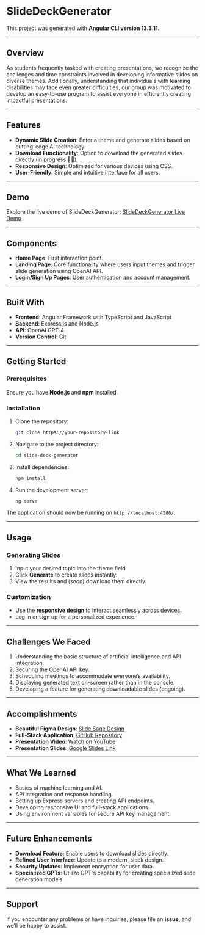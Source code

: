 # SlideDeckGenerator

This project was generated with **Angular CLI version 13.3.11**.

---

## Overview

As students frequently tasked with creating presentations, we recognize the challenges and time constraints involved in developing informative slides on diverse themes. Additionally, understanding that individuals with learning disabilities may face even greater difficulties, our group was motivated to develop an easy-to-use program to assist everyone in efficiently creating impactful presentations.

---

## Features

- **Dynamic Slide Creation**: Enter a theme and generate slides based on cutting-edge AI technology.
- **Download Functionality**: Option to download the generated slides directly (in progress 🚧🔨).
- **Responsive Design**: Optimized for various devices using CSS.
- **User-Friendly**: Simple and intuitive interface for all users.

---

## Demo

Explore the live demo of SlideDeckGenerator: [SlideDeckGenerator Live Demo](https://youtu.be/f6iFcXzoW8s)

---

## Components

- **Home Page**: First interaction point.
- **Landing Page**: Core functionality where users input themes and trigger slide generation using OpenAI API.
- **Login/Sign Up Pages**: User authentication and account management.

---

## Built With

- **Frontend**: Angular Framework with TypeScript and JavaScript
- **Backend**: Express.js and Node.js
- **API**: OpenAI GPT-4
- **Version Control**: Git

---

## Getting Started

### Prerequisites

Ensure you have **Node.js** and **npm** installed.

### Installation

1. Clone the repository:
   ```bash
   git clone https://your-repository-link
   ```

2. Navigate to the project directory:
   ```bash
   cd slide-deck-generator
   ```

3. Install dependencies:
   ```bash
   npm install
   ```

4. Run the development server:
   ```bash
   ng serve
   ```

The application should now be running on `http://localhost:4200/`.

---

## Usage

### Generating Slides

1. Input your desired topic into the theme field.
2. Click **Generate** to create slides instantly.
3. View the results and (soon) download them directly.

### Customization

- Use the **responsive design** to interact seamlessly across devices.
- Log in or sign up for a personalized experience.

---

## Challenges We Faced

1. Understanding the basic structure of artificial intelligence and API integration.
2. Securing the OpenAI API key.
3. Scheduling meetings to accommodate everyone’s availability.
4. Displaying generated text on-screen rather than in the console.
5. Developing a feature for generating downloadable slides (ongoing).

---

## Accomplishments

- **Beautiful Figma Design**: [Slide Sage Design](https://www.figma.com/design/3JlejQDNdpecu2obxX1LYR/Slide-Sage?node-id=0-1&t=x0f9EZSGawFgnVd2-1)
- **Full-Stack Application**: [GitHub Repository](https://github.com/mori1221/Gen-AI.git)
- **Presentation Video**: [Watch on YouTube](https://youtu.be/f6iFcXzoW8s)
- **Presentation Slides**: [Google Slides Link](https://docs.google.com/presentation/d/1QHFLGQJQjZJgJsMxbEAj3I3etU4YYSlxAIfOOB-WBMo/edit?usp=sharing)

---

## What We Learned

- Basics of machine learning and AI.
- API integration and response handling.
- Setting up Express servers and creating API endpoints.
- Developing responsive UI and full-stack applications.
- Using environment variables for secure API key management.

---

## Future Enhancements

- **Download Feature**: Enable users to download slides directly.
- **Refined User Interface**: Update to a modern, sleek design.
- **Security Updates**: Implement encryption for user data.
- **Specialized GPTs**: Utilize GPT's capability for creating specialized slide generation models.

---

## Support

If you encounter any problems or have inquiries, please file an **issue**, and we’ll be happy to assist.

